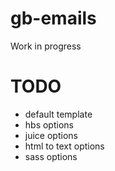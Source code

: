 # gb-emails

Work in progress

# TODO

* default template
* hbs options
* juice options
* html to text options
* sass options
